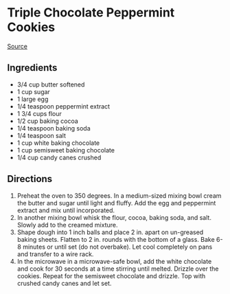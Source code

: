# Triple Chocolate Peppermint Cookies

[Source](https://therecipecritic.com/triple-chocolate-peppermint-cookies/)

## Ingredients

- 3/4 cup butter softened
- 1 cup sugar
- 1 large egg
- 1/4 teaspoon peppermint extract
- 1 3/4 cups flour
- 1/2 cup baking cocoa
- 1/4 teaspoon baking soda
- 1/4 teaspoon salt
- 1 cup white baking chocolate
- 1 cup semisweet baking chocolate
- 1/4 cup candy canes crushed

## Directions

1. Preheat the oven to 350 degrees. In a medium-sized mixing bowl cream the butter and sugar until light and fluffy. Add the egg and peppermint extract and mix until incorporated.
2. In another mixing bowl whisk the flour, cocoa, baking soda, and salt. Slowly add to the creamed mixture.
3. Shape dough into 1 inch balls and place 2 in. apart on un-greased baking sheets. Flatten to 2 in. rounds with the bottom of a glass. Bake 6-8 minutes or until set (do not overbake). Let cool completely on pans and transfer to a wire rack.
4. In the microwave in a microwave-safe bowl, add the white chocolate and cook for 30 seconds at a time stirring until melted. Drizzle over the cookies. Repeat for the semisweet chocolate and drizzle. Top with crushed candy canes and let set.
